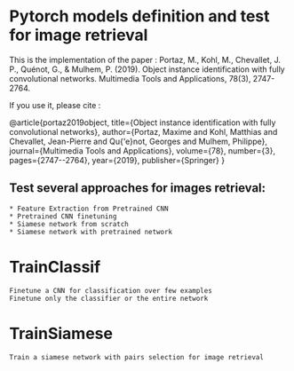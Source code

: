 # Pytorch models definition and test for image retrieval

This is the implementation of the paper :
Portaz, M., Kohl, M., Chevallet, J. P., Quénot, G., & Mulhem, P. (2019). Object instance identification with fully convolutional networks. Multimedia Tools and Applications, 78(3), 2747-2764.

If you use it, please cite :

@article{portaz2019object,
  title={Object instance identification with fully convolutional networks},
  author={Portaz, Maxime and Kohl, Matthias and Chevallet, Jean-Pierre and Qu{\'e}not, Georges and Mulhem, Philippe},
  journal={Multimedia Tools and Applications},
  volume={78},
  number={3},
  pages={2747--2764},
  year={2019},
  publisher={Springer}
}

## Test several approaches for images retrieval:
	* Feature Extraction from Pretrained CNN
	* Pretrained CNN finetuning
	* Siamese network from scratch
	* Siamese network with pretrained network

# TrainClassif
	Finetune a CNN for classification over few examples
	Finetune only the classifier or the entire network

# TrainSiamese
	Train a siamese network with pairs selection for image retrieval
